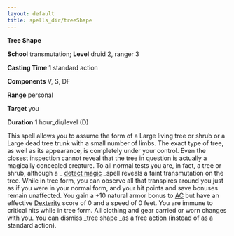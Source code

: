 ```yaml
---
layout: default
title: spells_dir/treeShape
---
```

 **Tree Shape**

**School** transmutation; **Level** druid 2, ranger 3

**Casting Time** 1 standard action

**Components** V, S, DF

**Range** personal

**Target** you

**Duration** 1 hour_dir/level (D)

This spell allows you to assume the form of a Large living tree or shrub or a Large dead tree trunk with a small number of limbs. The exact type of tree, as well as its appearance, is completely under your control. Even the closest inspection cannot reveal that the tree in question is actually a magically concealed creature. To all normal tests you are, in fact, a tree or shrub, although a _ [detect magic](../detectMagic#_detect-magic) _spell reveals a faint transmutation on the tree. While in tree form, you can observe all that transpires around you just as if you were in your normal form, and your hit points and save bonuses remain unaffected. You gain a +10 natural armor bonus to [AC](../../combat#_armor-class) but have an effective [Dexterity](../../gettingStarted#_dexterity) score of 0 and a speed of 0 feet. You are immune to critical hits while in tree form. All clothing and gear carried or worn changes with you. You can dismiss _tree shape _as a free action (instead of as a standard action).

